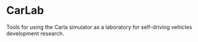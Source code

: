 # CarLab
Tools for using the Carla simulator as a laboratory for self-driving vehicles development research.

